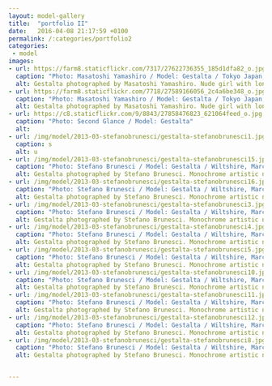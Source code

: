 ```yaml
---
layout: model-gallery
title:  "portfolio II"
date:   2016-04-08 21:17:59 +0100
permalink: /:categories/portfolio2
categories:
 - model
images:
- url: https://farm8.staticflickr.com/7317/27622736355_185d1dfa82_o.jpg
  caption: "Photo: Masatoshi Yamashiro / Model: Gestalta / Tokyo Japan, June 2015"
  alt: Gestalta photographed by Masatoshi Yamashiro. Nude girl with long, dark hair in an industrial setting.
- url: https://farm8.staticflickr.com/7718/27589166056_2c4a6be348_o.jpg
  caption: "Photo: Masatoshi Yamashiro / Model: Gestalta / Tokyo Japan, June 2015"
  alt: Gestalta photographed by Masatoshi Yamashiro. Nude girl with long, dark hair and high heels.
- url: https://c8.staticflickr.com/9/8843/27858476823_621064feed_o.jpg
  caption: "Photo: Second Glance / Model: Gestalta"
  alt:
- url: /img/model/2013-03-stefanobrunesci/gestalta-stefanobrunesci1.jpg
  caption: s
  alt: u
- url: /img/model/2013-03-stefanobrunesci/gestalta-stefanobrunesci15.jpg
  caption: "Photo: Stefano Brunesci / Model: Gestalta / Wiltshire, March 2013"
  alt: Gestalta photographed by Stefano Brunesci. Monochrome artistic nude image
- url: /img/model/2013-03-stefanobrunesci/gestalta-stefanobrunesci16.jpg
  caption: "Photo: Stefano Brunesci / Model: Gestalta / Wiltshire, March 2013"
  alt: Gestalta photographed by Stefano Brunesci. Monochrome artistic nude image
- url: /img/model/2013-03-stefanobrunesci/gestalta-stefanobrunesci3.jpg
  caption: "Photo: Stefano Brunesci / Model: Gestalta / Wiltshire, March 2013"
  alt: Gestalta photographed by Stefano Brunesci. Monochrome artistic nude image
- url: /img/model/2013-03-stefanobrunesci/gestalta-stefanobrunesci4.jpg
  caption: "Photo: Stefano Brunesci / Model: Gestalta / Wiltshire, March 2013"
  alt: Gestalta photographed by Stefano Brunesci. Monochrome artistic nude image
- url: /img/model/2013-03-stefanobrunesci/gestalta-stefanobrunesci5.jpg
  caption: "Photo: Stefano Brunesci / Model: Gestalta / Wiltshire, March 2013"
  alt: Gestalta photographed by Stefano Brunesci. Monochrome artistic nude image
- url: /img/model/2013-03-stefanobrunesci/gestalta-stefanobrunesci10.jpg
  caption: "Photo: Stefano Brunesci / Model: Gestalta / Wiltshire, March 2013"
  alt: Gestalta photographed by Stefano Brunesci. Monochrome artistic nude image
- url: /img/model/2013-03-stefanobrunesci/gestalta-stefanobrunesci11.jpg
  caption: "Photo: Stefano Brunesci / Model: Gestalta / Wiltshire, March 2013"
  alt: Gestalta photographed by Stefano Brunesci. Monochrome artistic nude image
- url: /img/model/2013-03-stefanobrunesci/gestalta-stefanobrunesci12.jpg
  caption: "Photo: Stefano Brunesci / Model: Gestalta / Wiltshire, March 2013"
  alt: Gestalta photographed by Stefano Brunesci. Monochrome artistic nude image
- url: /img/model/2013-03-stefanobrunesci/gestalta-stefanobrunesci8.jpg
  caption: "Photo: Stefano Brunesci / Model: Gestalta / Wiltshire, March 2013"
  alt: Gestalta photographed by Stefano Brunesci. Monochrome artistic nude image


---
```

